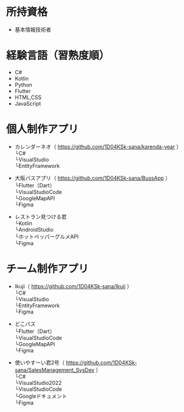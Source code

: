 # 所持資格
* 基本情報技術者

# 経験言語（習熟度順）
* C#
* Kotlin
* Python
* Flutter
* HTML,CSS
* JavaScript

# 個人制作アプリ
* カレンダーネオ（ https://github.com/1D04KSk-sana/karenda-year ）  
  └C#  
  └VisualStudio  
  └EntityFramework
  
* 大阪バスアプリ（ https://github.com/1D04KSk-sana/BussApp ）  
  └Flutter（Dart）  
  └VisualStudioCode  
  └GoogleMapAPI  
  └Figma

* レストラン見つける君  
  └Kotlin  
  └AndroidStudio    
  └ホットペッパーグルメAPI  
  └Figma  
    
# チーム制作アプリ
* Ikuji（ https://github.com/1D04KSk-sana/Ikuji ）  
  └C#  
  └VisualStudio  
  └EntityFramework  
  └Figma

* どこバス  
  └Flutter（Dart）  
  └VisualStudioCode  
  └GoogleMapAPI  
  └Figma  

* 使いやすーい君2号（ https://github.com/1D04KSk-sana/SalesManagement_SysDev ）  
  └C#  
  └VisualStudio2022  
  └VisualStudioCode  
  └Googleドキュメント  
  └Figma
  

